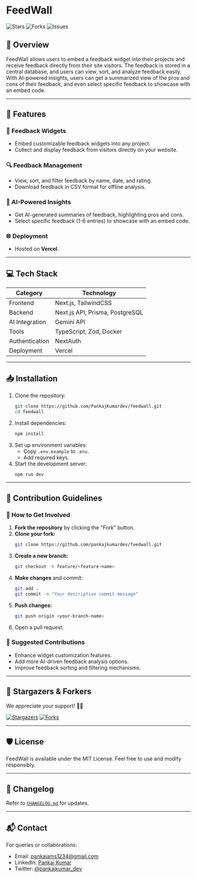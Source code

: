 
# FeedWall

![Stars](https://img.shields.io/github/stars/PankajKumardev/feedwall?style=social) ![Forks](https://img.shields.io/github/forks/PankajKumardev/feedwall?style=social) ![Issues](https://img.shields.io/github/issues/PankajKumardev/feedwall)

## 🌟 Overview

FeedWall allows users to embed a feedback widget into their projects and receive feedback directly from their site visitors. The feedback is stored in a central database, and users can view, sort, and analyze feedback easily. With AI-powered insights, users can get a summarized view of the pros and cons of their feedback, and even select specific feedback to showcase with an embed code.

---

## 🚀 Features

### 📝 Feedback Widgets

- Embed customizable feedback widgets into any project.
- Collect and display feedback from visitors directly on your website.

### 🔍 Feedback Management

- View, sort, and filter feedback by name, date, and rating.
- Download feedback in CSV format for offline analysis.

### 🤖 AI-Powered Insights

- Get AI-generated summaries of feedback, highlighting pros and cons.
- Select specific feedback (1-6 entries) to showcase with an embed code.

### 🌐 Deployment

- Hosted on **Vercel**.

---

## 💻 Tech Stack

| **Category**   | **Technology**                      |
| -------------- | ----------------------------------- |
| Frontend       | Next.js, TailwindCSS                |
| Backend        | Next.js API, Prisma, PostgreSQL     |     
| AI Integration | Gemini API                          |
| Tools          | TypeScript, Zod, Docker             |
| Authentication | NextAuth                            |
| Deployment     | Vercel                              |

---

## 📥 Installation

1. Clone the repository:
   ```bash
   git clone https://github.com/PankajKumardev/feedwall.git
   cd feedwall
   ```
2. Install dependencies:
   ```bash
   npm install
   ```
3. Set up environment variables:
   - Copy `.env.example` to `.env`.
   - Add required keys.
4. Start the development server:
   ```bash
   npm run dev
   ```

---

## 🤝 Contribution Guidelines

### 🌱 How to Get Involved

1. **Fork the repository** by clicking the "Fork" button.
2. **Clone your fork:**
   ```bash
   git clone https://github.com/pankajkumardev/feedwall.git
   ```
3. **Create a new branch:**
   ```bash
   git checkout -b feature/<feature-name>
   ```
4. **Make changes** and commit:
   ```bash
   git add .
   git commit -m "Your descriptive commit message"
   ```
5. **Push changes:**
   ```bash
   git push origin <your-branch-name>
   ```
6. Open a pull request.

### 📌 Suggested Contributions

- Enhance widget customization features.
- Add more AI-driven feedback analysis options.
- Improve feedback sorting and filtering mechanisms.

---

## 🌟 Stargazers & Forkers

We appreciate your support! 🌟🍴

[![Stargazers](https://img.shields.io/github/stars/PankajKumardev/feedwall)](https://github.com/PankajKumardev/feedwall/stargazers) [![Forks](https://img.shields.io/github/forks/PankajKumardev/feedwall)](https://github.com/PankajKumardev/feedwall/network/members)

---

## 🛡 License

FeedWall is available under the MIT License. Feel free to use and modify responsibly.

---

## 📖 Changelog

Refer to [`CHANGELOG.md`](https://github.com/PankajKumardev/feedwall/blob/main/CHANGELOG.md) for updates.

---

## 📬 Contact

For queries or collaborations:

- Email: [pankajams1234@gmail.com](mailto:pankajams1234@gmail.com)
- LinkedIn: [Pankaj Kumar](https://www.linkedin.com/in/pankajkumardev0/)
- Twitter: [@pankajkumar_dev](https://x.com/pankajkumar_dev)

